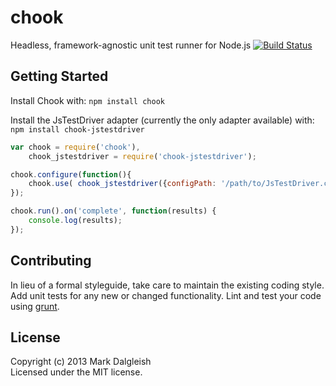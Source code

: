 # chook

Headless, framework-agnostic unit test runner for Node.js [![Build Status](https://secure.travis-ci.org/markdalgleish/chook.png)](http://travis-ci.org/markdalgleish/chook)

## Getting Started
Install Chook with: `npm install chook`

Install the JsTestDriver adapter (currently the only adapter available) with: `npm install chook-jstestdriver`

```javascript
var chook = require('chook'),
	chook_jstestdriver = require('chook-jstestdriver');

chook.configure(function(){
	chook.use( chook_jstestdriver({configPath: '/path/to/JsTestDriver.conf'}) );
});

chook.run().on('complete', function(results) {
	console.log(results);
});
```

## Contributing
In lieu of a formal styleguide, take care to maintain the existing coding style. Add unit tests for any new or changed functionality. Lint and test your code using [grunt](https://github.com/cowboy/grunt).

## License
Copyright (c) 2013 Mark Dalgleish  
Licensed under the MIT license.
